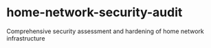 # home-network-security-audit
Comprehensive security assessment and hardening of home network infrastructure
